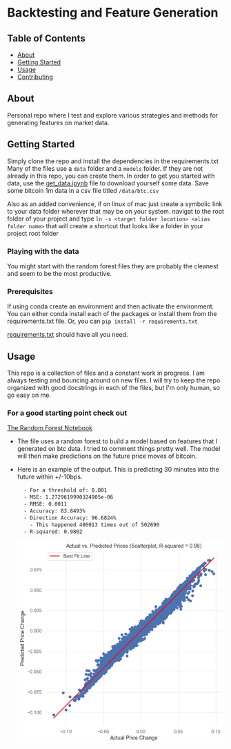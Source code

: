 # Backtesting and Feature Generation

## Table of Contents

- [About](#about)
- [Getting Started](#getting_started)
- [Usage](#usage)
- [Contributing](../CONTRIBUTING.md)

## About <a name = "about"></a>

Personal repo where I test and explore various strategies and methods for generating features on market data.

## Getting Started <a name = "getting_started"></a>

Simply clone the repo and install the dependencies in the requirements.txt
Many of the files use a `data` folder and a `models` folder. If they are not already in this repo, you can create them.
In order to get you started with data, use the [get_data.ipynb](miscellaneous/get-data.ipynb) file to download yourself some data. Save some bitcoin 1m data in a csv file titled `/data/btc.csv`

Also as an added convenience, if on linux of mac just create a symbolic link to your data folder wherever that may be on your system. navigat to the root folder of your project and type `ln -s <target folder location> <alias folder name>` that will create a shortcut that looks like a folder in your project root folder

### Playing with the data

You might start with the random forest files they are probably the cleanest and seem to be the most productive.

### Prerequisites

If using conda create an environment and then activate the environment. You can either conda install each of the packages or install them from the requirements.txt file. Or, you can `pip install -r requirements.txt`

[requirements.txt](requirements.txt) should have all you need.

## Usage <a name = "usage"></a>

This repo is a collection of files and a constant work in progress. I am always testing and bouncing around on new files. I will try to keep the repo organized with good docstrings in each of the files, but I'm only human, so go easy on me.

### For a good starting point check out

[The Random Forest Notebook](random-forest/random-forest-testing-momo-v1.2.ipynb)

- The file uses a random forest to build a model based on features that I generated on btc data. I tried to comment things pretty well. The model will then make predictions on the future price moves of bitcoin.
- Here is an example of the output. This is predicting 30 minutes into the future within +/-10bps.

        - For a threshold of: 0.001
        - MSE: 1.2729619990324905e-06
        - RMSE: 0.0011
        - Accuracy: 83.8493%
        - Direction Accuracy: 96.6824% 
          - This happened 486013 times out of 502690
        - R-squared: 0.9802
    ![Actual-vs-Predicted](output/Actual-v-Predicted.png)
